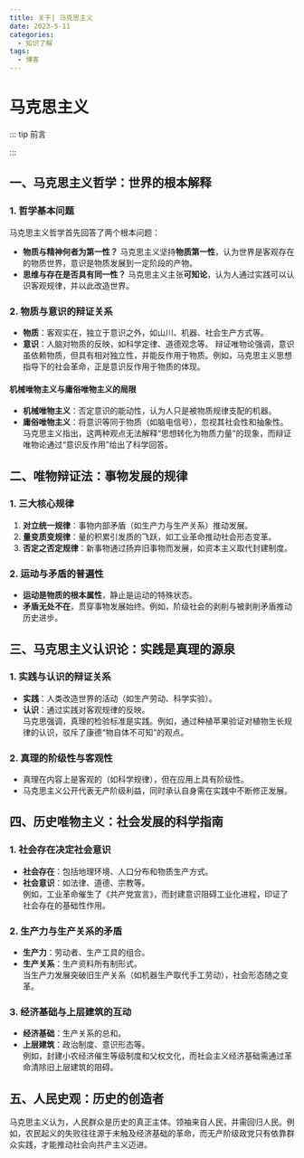 ```yaml
---
title: 关于| 马克思主义
date: 2023-5-11
categories: 
  - 知识了解
tags: 
  - 博客
---
```


# 马克思主义

::: tip 前言



:::

## 一、马克思主义哲学：世界的根本解释  

### 1. 哲学基本问题  
马克思主义哲学首先回答了两个根本问题：  
- **物质与精神何者为第一性？** 
  马克思主义坚持**物质第一性**，认为世界是客观存在的物质世界，意识是物质发展到一定阶段的产物。  
- **思维与存在是否具有同一性？** 
  马克思主义主张**可知论**，认为人通过实践可以认识客观规律，并以此改造世界。  

### 2. 物质与意识的辩证关系  
- **物质**：客观实在，独立于意识之外，如山川、机器、社会生产方式等。  
- **意识**：人脑对物质的反映，如科学定律、道德观念等。 
  辩证唯物论强调，意识虽依赖物质，但具有相对独立性，并能反作用于物质。例如，马克思主义思想指导下的社会革命，正是意识反作用于物质的体现。  

#### 机械唯物主义与庸俗唯物主义的局限  
- **机械唯物主义**：否定意识的能动性，认为人只是被物质规律支配的机器。  
- **庸俗唯物主义**：将意识等同于物质（如脑电信号），忽视其社会性和抽象性。 
马克思主义指出，这两种观点无法解释“思想转化为物质力量”的现象，而辩证唯物论通过“意识反作用”给出了科学回答。  



## 二、唯物辩证法：事物发展的规律  

### 1. 三大核心规律  
1. **对立统一规律**：事物内部矛盾（如生产力与生产关系）推动发展。  
2. **量变质变规律**：量的积累引发质的飞跃，如工业革命推动社会形态变革。  
3. **否定之否定规律**：新事物通过扬弃旧事物而发展，如资本主义取代封建制度。  

### 2. 运动与矛盾的普遍性  
- **运动是物质的根本属性**，静止是运动的特殊状态。  
- **矛盾无处不在**，贯穿事物发展始终。例如，阶级社会的剥削与被剥削矛盾推动历史进步。  



## 三、马克思主义认识论：实践是真理的源泉  

### 1. 实践与认识的辩证关系  
- **实践**：人类改造世界的活动（如生产劳动、科学实验）。  
- **认识**：通过实践对客观规律的反映。  
  马克思强调，真理的检验标准是实践。例如，通过种植苹果验证对植物生长规律的认识，驳斥了康德“物自体不可知”的观点。  

### 2. 真理的阶级性与客观性  
- 真理在内容上是客观的（如科学规律），但在应用上具有阶级性。  
- 马克思主义公开代表无产阶级利益，同时承认自身需在实践中不断修正发展。  



## 四、历史唯物主义：社会发展的科学指南  

### 1. 社会存在决定社会意识  
- **社会存在**：包括地理环境、人口分布和物质生产方式。  
- **社会意识**：如法律、道德、宗教等。  
  例如，工业革命催生了《共产党宣言》，而封建意识阻碍工业化进程，印证了社会存在的基础性作用。  

### 2. 生产力与生产关系的矛盾  
- **生产力**：劳动者、生产工具的组合。  
- **生产关系**：生产资料所有制形式。  
  当生产力发展突破旧生产关系（如机器生产取代手工劳动），社会形态随之变革。  

### 3. 经济基础与上层建筑的互动  
- **经济基础**：生产关系的总和。  
- **上层建筑**：政治制度、意识形态等。  
  例如，封建小农经济催生等级制度和父权文化，而社会主义经济基础需通过革命清除旧上层建筑的阻碍。  



## 五、人民史观：历史的创造者  

马克思主义认为，人民群众是历史的真正主体。领袖来自人民，并需回归人民。例如，农民起义的失败往往源于未触及经济基础的革命，而无产阶级政党只有依靠群众实践，才能推动社会向共产主义迈进。  
